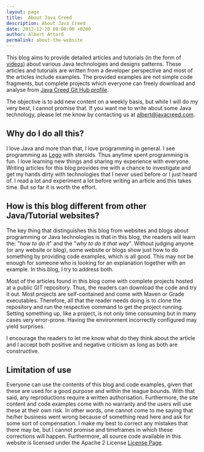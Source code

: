 ```yaml
---
layout: page
title:  About Java Creed
description: About Java Creed
date: 2012-12-20 08:00:00 +0200
author: Albert Attard
permalink: about-the-website
---
```


This blog aims to provide detailed articles and tutorials (in the form of [videos](/blog/videos.html)) about various Java technologies and designs patterns.  These articles and tutorials are written from a developer perspective and most of the articles include examples.  The provided examples are not simple code fragments, but complete projects which everyone can freely download and analyse from [Java Creed Git Hub profile](https://github.com/javacreed).

The objective is to add new content on a weekly basis, but while I will do my very best, I cannot promise that.  If you want me to write about some Java technology, please let me know by contacting us at [albert@javacreed.com](mailto:albert@javacreed.com).

## Why do I do all this?

I love Java and more than that, I love programming in general.  I see programming as [Lego](https://www.lego.com/) with steroids.  Thus anytime spent programming is fun.  I love learning new things and sharing my experience with everyone.  Writing articles for this blog provides me with a chance to investigate and get my hands dirty with technologies that I never used before or I just heard of.  I read a lot and experiment a lot before writing an article and this takes time.  But so far it is worth the effort.

## How is this blog different from other Java/Tutorial websites?

The key thing that distinguishes this blog from websites and blogs about programming or Java technologies is that in this blog, the readers will learn the: "_how to do it_" and the "_why to do it that way_".  Without judging anyone (or any website or blog), some website or blogs show just how to do something by providing code examples, which is all good.  This may not be enough for someone who is looking for an explanation together with an example.  In this blog, I try to address both.

Most of the articles found in this blog come with complete projects hosted at a public GIT repository.  Thus, the readers can download the code and try it out.  Most projects are self-contained and come with Maven or Grade executables.  Therefore, all that the reader needs doing is to clone the repository and run the respective command to get the project running.  Setting something up, like a project, is not only time consuming but in many cases very error-prone.  Having the environment incorrectly configured may yield surprises.

I encourage the readers to let me know what do they think about the article and I accept both positive and negative criticism as long as both are constructive.

## Limitation of use

Everyone can use the contents of this blog and code examples, given that these are used for a good purpose and within the league bounds.  With that said, any reproductions require a written authorisation.  Furthermore, the site content and code examples come with no warranty and the users will use these at their own risk.  In other words, one cannot come to me saying that he/her business went wrong because of something read here and ask for some sort of compensation.  I make my best to correct any mistakes that there may be, but I cannot promise and timeframes in which these corrections will happen.  Furthermore, all source code available in this website is licensed under the Apache 2 License [License Page](http://www.apache.org/licenses/LICENSE-2.0.html).
